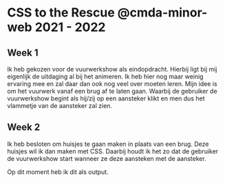 # CSS to the Rescue @cmda-minor-web 2021 - 2022

## Week 1

Ik heb gekozen voor de vuurwerkshow als eindopdracht. Hierbij ligt bij mij eigenlijk de uitdaging al bij het animeren. Ik heb hier nog maar weinig ervaring mee en zal daar dan ook nog veel over moeten leren.
Mijn idee is om het vuurwerk vanaf een brug af te laten gaan. Waarbij de gebruiker de vuurwerkshow begint als hij/zij op een aansteker klikt en men dus het vlammetje van de aansteker zal zien.

## Week 2
 
Ik heb besloten om huisjes te gaan maken in plaats van een brug. Deze huisjes wil ik dan maken met CSS. Daarbij houdt ik het zo dat de gebruiker de vuurwerkshow start wanneer ze deze aansteken met de aansteker. 

Op dit moment heb ik dit als output.
